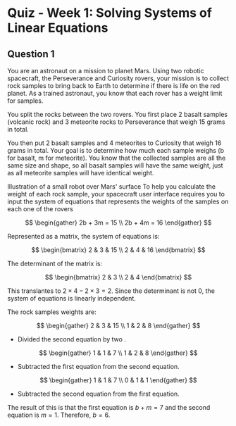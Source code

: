 # Quiz - Week 1: Solving Systems of Linear Equations

## Question 1

You are an astronaut on a mission to planet Mars. Using two robotic spacecraft, the Perseverance and Curiosity rovers, your mission is to collect rock samples to bring back to Earth to determine if there is life on the red planet. As a trained astronaut, you know that each rover has a weight limit for samples.

You split the rocks between the two rovers. You first place 2 basalt samples (volcanic rock) and 3 meteorite rocks to Perseverance that weigh 15 grams in total.

You then put 2 basalt samples and 4 meteorites to Curiosity that weigh 16 grams in total. Your goal is to determine how much each sample weighs (b for basalt, m for meteorite). You know that the collected samples are all the same size and shape, so all basalt samples will have the same weight, just as all meteorite samples will have identical weight.

Illustration of a small robot over Mars' surface
To help you calculate the weight of each rock sample, your spacecraft user interface requires you to input the system of equations that represents the weights of the samples on each one of the rovers

$$
\begin{gather}
2b + 3m = 15 \\
2b + 4m = 16
\end{gather}
$$

Represented as a matrix, the system of equations is:

$$
\begin{bmatrix}
2 & 3 & 15 \\
2 & 4 & 16
\end{bmatrix}
$$

The determinant of the matrix is:

$$
\begin{bmatrix}
2 & 3 \\
2 & 4
\end{bmatrix}
$$

This translantes to $2 \times 4 - 2 \times 3 = 2$. Since the determinant is not 0, the system of equations is linearly independent.

The rock samples weights are:

$$
\begin{gather}
2 & 3 & 15 \\
1 & 2 & 8
 \end{gather}
$$

- Divided the second equation by two .

$$
\begin{gather}
1 & 1 & 7 \\
1 & 2 & 8
 \end{gather}
$$

- Subtracted the first equation from the second equation.

$$
\begin{gather}
1 & 1 & 7 \\
0 & 1 & 1
 \end{gather}
$$

- Subtracted the second equation from the first equation.

The result of this is that the first equation is $b + m = 7$ and the second equation is $m = 1$. Therefore, $b = 6$.
